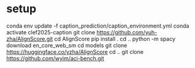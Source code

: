# setup

conda env update -f caption_prediction/caption_environment.yml
conda activate clef2025-caption
git clone https://github.com/yuh-zha/AlignScore.git
cd AlignScore
pip install .
cd ..
python -m spacy download en_core_web_sm
cd models
git clone https://huggingface.co/yzha/AlignScore
cd ..
git clone https://github.com/wyim/aci-bench.git
